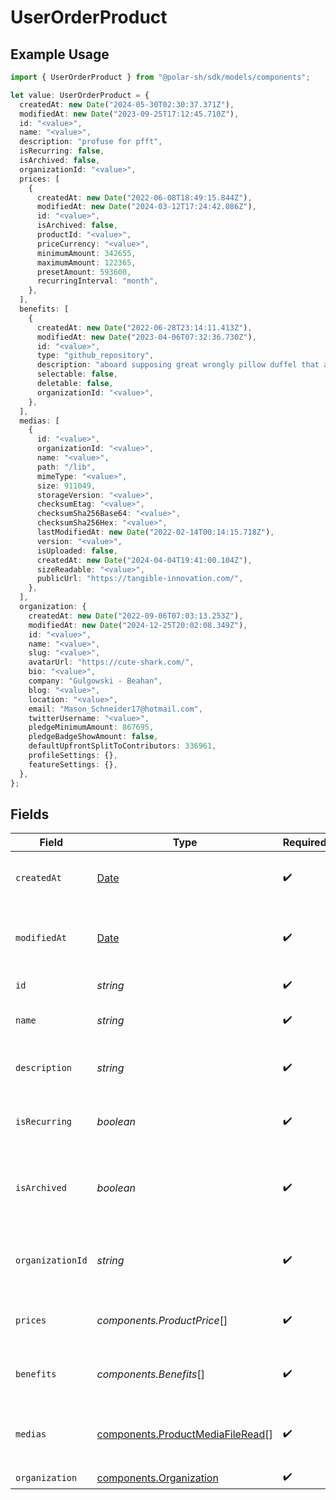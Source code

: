# UserOrderProduct

## Example Usage

```typescript
import { UserOrderProduct } from "@polar-sh/sdk/models/components";

let value: UserOrderProduct = {
  createdAt: new Date("2024-05-30T02:30:37.371Z"),
  modifiedAt: new Date("2023-09-25T17:12:45.710Z"),
  id: "<value>",
  name: "<value>",
  description: "profuse for pfft",
  isRecurring: false,
  isArchived: false,
  organizationId: "<value>",
  prices: [
    {
      createdAt: new Date("2022-06-08T18:49:15.844Z"),
      modifiedAt: new Date("2024-03-12T17:24:42.086Z"),
      id: "<value>",
      isArchived: false,
      productId: "<value>",
      priceCurrency: "<value>",
      minimumAmount: 342655,
      maximumAmount: 122365,
      presetAmount: 593600,
      recurringInterval: "month",
    },
  ],
  benefits: [
    {
      createdAt: new Date("2022-06-28T23:14:11.413Z"),
      modifiedAt: new Date("2023-04-06T07:32:36.730Z"),
      id: "<value>",
      type: "github_repository",
      description: "aboard supposing great wrongly pillow duffel that ack",
      selectable: false,
      deletable: false,
      organizationId: "<value>",
    },
  ],
  medias: [
    {
      id: "<value>",
      organizationId: "<value>",
      name: "<value>",
      path: "/lib",
      mimeType: "<value>",
      size: 911049,
      storageVersion: "<value>",
      checksumEtag: "<value>",
      checksumSha256Base64: "<value>",
      checksumSha256Hex: "<value>",
      lastModifiedAt: new Date("2022-02-14T00:14:15.718Z"),
      version: "<value>",
      isUploaded: false,
      createdAt: new Date("2024-04-04T19:41:00.104Z"),
      sizeReadable: "<value>",
      publicUrl: "https://tangible-innovation.com/",
    },
  ],
  organization: {
    createdAt: new Date("2022-09-06T07:03:13.253Z"),
    modifiedAt: new Date("2024-12-25T20:02:08.349Z"),
    id: "<value>",
    name: "<value>",
    slug: "<value>",
    avatarUrl: "https://cute-shark.com/",
    bio: "<value>",
    company: "Gulgowski - Beahan",
    blog: "<value>",
    location: "<value>",
    email: "Mason_Schneider17@hotmail.com",
    twitterUsername: "<value>",
    pledgeMinimumAmount: 867695,
    pledgeBadgeShowAmount: false,
    defaultUpfrontSplitToContributors: 336961,
    profileSettings: {},
    featureSettings: {},
  },
};
```

## Fields

| Field                                                                                         | Type                                                                                          | Required                                                                                      | Description                                                                                   |
| --------------------------------------------------------------------------------------------- | --------------------------------------------------------------------------------------------- | --------------------------------------------------------------------------------------------- | --------------------------------------------------------------------------------------------- |
| `createdAt`                                                                                   | [Date](https://developer.mozilla.org/en-US/docs/Web/JavaScript/Reference/Global_Objects/Date) | :heavy_check_mark:                                                                            | Creation timestamp of the object.                                                             |
| `modifiedAt`                                                                                  | [Date](https://developer.mozilla.org/en-US/docs/Web/JavaScript/Reference/Global_Objects/Date) | :heavy_check_mark:                                                                            | Last modification timestamp of the object.                                                    |
| `id`                                                                                          | *string*                                                                                      | :heavy_check_mark:                                                                            | The ID of the product.                                                                        |
| `name`                                                                                        | *string*                                                                                      | :heavy_check_mark:                                                                            | The name of the product.                                                                      |
| `description`                                                                                 | *string*                                                                                      | :heavy_check_mark:                                                                            | The description of the product.                                                               |
| `isRecurring`                                                                                 | *boolean*                                                                                     | :heavy_check_mark:                                                                            | Whether the product is a subscription tier.                                                   |
| `isArchived`                                                                                  | *boolean*                                                                                     | :heavy_check_mark:                                                                            | Whether the product is archived and no longer available.                                      |
| `organizationId`                                                                              | *string*                                                                                      | :heavy_check_mark:                                                                            | The ID of the organization owning the product.                                                |
| `prices`                                                                                      | *components.ProductPrice*[]                                                                   | :heavy_check_mark:                                                                            | List of prices for this product.                                                              |
| `benefits`                                                                                    | *components.Benefits*[]                                                                       | :heavy_check_mark:                                                                            | List of benefits granted by the product.                                                      |
| `medias`                                                                                      | [components.ProductMediaFileRead](../../models/components/productmediafileread.md)[]          | :heavy_check_mark:                                                                            | List of medias associated to the product.                                                     |
| `organization`                                                                                | [components.Organization](../../models/components/organization.md)                            | :heavy_check_mark:                                                                            | N/A                                                                                           |